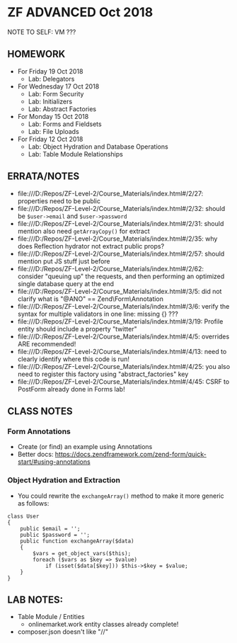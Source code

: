# ZF ADVANCED Oct 2018

NOTE TO SELF: VM ???

## HOMEWORK
* For Friday 19 Oct 2018
  * Lab: Delegators
* For Wednesday 17 Oct 2018
  * Lab: Form Security
  * Lab: Initializers
  * Lab: Abstract Factories
* For Monday 15 Oct 2018
  * Lab: Forms and Fieldsets
  * Lab: File Uploads
* For Friday 12 Oct 2018
  * Lab: Object Hydration and Database Operations
  * Lab: Table Module Relationships

## ERRATA/NOTES
* file:///D:/Repos/ZF-Level-2/Course_Materials/index.html#/2/27: properties need to be public
* file:///D:/Repos/ZF-Level-2/Course_Materials/index.html#/2/32: should be `$user->email` and `$user->password`
* file:///D:/Repos/ZF-Level-2/Course_Materials/index.html#/2/31: should mention also need `getArrayCopy()` for extract
* file:///D:/Repos/ZF-Level-2/Course_Materials/index.html#/2/35: why does Reflection hydrator not extract public props?
* file:///D:/Repos/ZF-Level-2/Course_Materials/index.html#/2/57: should mention put JS stuff just before </body>
* file:///D:/Repos/ZF-Level-2/Course_Materials/index.html#/2/62: consider "queuing up" the requests, and then performing an optimized single database query at the end
* file:///D:/Repos/ZF-Level-2/Course_Materials/index.html#/3/5:  did not clarify what is "@ANO" == Zend\Form\Annotation
* file:///D:/Repos/ZF-Level-2/Course_Materials/index.html#/3/6:  verify the syntax for multiple validators in one line: missing {} ???
* file:///D:/Repos/ZF-Level-2/Course_Materials/index.html#/3/19: Profile entity should include a property "twitter"
* file:///D:/Repos/ZF-Level-2/Course_Materials/index.html#/4/5:  overrides ARE recommended!
* file:///D:/Repos/ZF-Level-2/Course_Materials/index.html#/4/13: need to clearly identify where this code is run!
* file:///D:/Repos/ZF-Level-2/Course_Materials/index.html#/4/25: you also need to register this factory using "abstract_factories" key
* file:///D:/Repos/ZF-Level-2/Course_Materials/index.html#/4/45: CSRF to PostForm already done in Forms lab!

## CLASS NOTES
### Form Annotations
* Create (or find) an example using Annotations
* Better docs: https://docs.zendframework.com/zend-form/quick-start/#using-annotations

### Object Hydration and Extraction
* You could rewrite the `exchangeArray()` method to make it more generic as follows:
```
class User
{
    public $email = '';
    public $password = '';
    public function exchangeArray($data)
    {
        $vars = get_object_vars($this);
        foreach ($vars as $key => $value)
            if (isset($data[$key])) $this->$key = $value;
    }
}
```

## LAB NOTES:
* Table Module / Entities
  * onlinemarket.work entity classes already complete!
* composer.json doesn't like "//"
